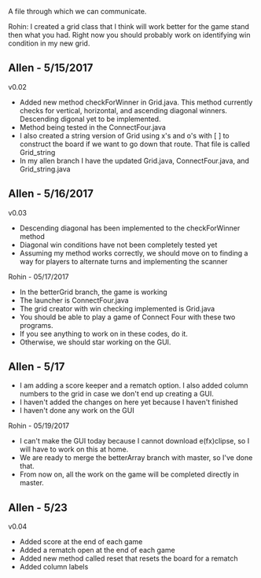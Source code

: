 A file through which we can communicate.

Rohin:
I created a grid class that I think will work better for the game stand then what you had.
Right now you should probably work on identifying win condition in my new grid.

Allen - 5/15/2017
-----------------
v0.02
 - Added new method checkForWinner in Grid.java. This method currently checks for vertical, horizontal, and ascending diagonal winners.    Descending digonal yet to be implemented.
 - Method being tested in the ConnectFour.java
 - I also created a string version of Grid using x's and o's with [ ] to construct the board if we want to go down that route. That file is called Grid_string
 - In my allen branch I have the updated Grid.java, ConnectFour.java, and Grid_string.java 

Allen - 5/16/2017
-----------------
v0.03
- Descending diagonal has been implemented to the checkForWinner method
- Diagonal win conditions have not been completely tested yet
- Assuming my method works correctly, we should move on to finding a way for players to alternate turns and implementing the scanner

Rohin - 05/17/2017
- In the betterGrid branch, the game is working
- The launcher is ConnectFour.java
- The grid creator with win checking implemented is Grid.java
- You should be able to play a game of Connect Four with these two programs.
- If you see anything to work on in these codes, do it.
- Otherwise, we should star working on the GUI.

Allen - 5/17
----------------
- I am adding a score keeper and a rematch option. I also added column numbers to the grid in case we don't end up creating a GUI. 
- I haven't added the changes on here yet because I haven't finished
- I haven't done any work on the GUI 

Rohin - 05/19/2017
- I can't make the GUI today because I cannot download e(fx)clipse, so I will have to work on this at home.
- We are ready to merge the betterArray branch with master, so I've done that.
- From now on, all the work on the game will be completed directly in master.

Allen - 5/23
-------
v0.04
- Added score at the end of each game
- Added a rematch open at the end of each game
- Added new method called reset that resets the board for a rematch
- Added column labels
